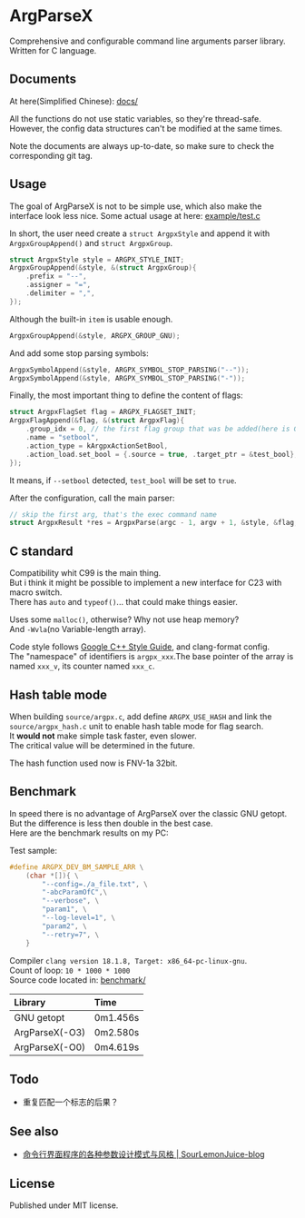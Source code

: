 # ArgParseX

Comprehensive and configurable command line arguments parser library.\
Written for C language.

## Documents

At here(Simplified Chinese): [docs/](./docs/)

All the functions do not use static variables, so they're thread-safe.\
However, the config data structures can't be modified at the same times.

Note the documents are always up-to-date, so make sure to check the corresponding git tag.

## Usage

The goal of ArgParseX is not to be simple use, which also make the interface look less nice. Some actual usage at here: [example/test.c](example/test.c)

In short, the user need create a `struct ArgpxStyle` and append it with `ArgpxGroupAppend()` and `struct ArgpxGroup`.

```c
struct ArgpxStyle style = ARGPX_STYLE_INIT;
ArgpxGroupAppend(&style, &(struct ArgpxGroup){
    .prefix = "--",
    .assigner = "=",
    .delimiter = ",",
});
```

Although the built-in `item` is usable enough.

```c
ArgpxGroupAppend(&style, ARGPX_GROUP_GNU);
```

And add some stop parsing symbols:

```c
ArgpxSymbolAppend(&style, ARGPX_SYMBOL_STOP_PARSING("--"));
ArgpxSymbolAppend(&style, ARGPX_SYMBOL_STOP_PARSING("-"));
```

Finally, the most important thing to define the content of flags:

```c
struct ArgpxFlagSet flag = ARGPX_FLAGSET_INIT;
ArgpxFlagAppend(&flag, &(struct ArgpxFlag){
    .group_idx = 0, // the first flag group that was be added(here is GNU)
    .name = "setbool",
    .action_type = kArgpxActionSetBool,
    .action_load.set_bool = {.source = true, .target_ptr = &test_bool},
});
```

It means, if `--setbool` detected, `test_bool` will be set to `true`.

After the configuration, call the main parser:

```c
// skip the first arg, that's the exec command name
struct ArgpxResult *res = ArgpxParse(argc - 1, argv + 1, &style, &flag, NULL);
```

## C standard

Compatibility whit C99 is the main thing.\
But i think it might be possible to implement a new interface for C23 with macro switch.\
There has `auto` and `typeof()`... that could make things easier.

Uses some `malloc()`, otherwise? Why not use heap memory?\
And `-Wvla`(no Variable-length array).

Code style follows [Google C++ Style Guide](https://google.github.io/styleguide/cppguide.html), and clang-format config.\
The "namespace" of identifiers is `argpx_xxx`.The base pointer of the array is named `xxx_v`, its counter named `xxx_c`.

## Hash table mode

When building `source/argpx.c`, add define `ARGPX_USE_HASH` and link the `source/argpx_hash.c` unit to enable hash table mode for flag search.\
It **would not** make simple task faster, even slower.\
The critical value will be determined in the future.

The hash function used now is FNV-1a 32bit.

## Benchmark

In speed there is no advantage of ArgParseX over the classic GNU getopt. But the difference is less then double in the best case.\
Here are the benchmark results on my PC:

Test sample:

```c
#define ARGPX_DEV_BM_SAMPLE_ARR \
    (char *[]){ \
        "--config=./a_file.txt", \
        "-abcParamOfC",\
        "--verbose", \
        "param1", \
        "--log-level=1", \
        "param2", \
        "--retry=7", \
    }
```

Compiler `clang version 18.1.8, Target: x86_64-pc-linux-gnu`.\
Count of loop: `10 * 1000 * 1000`\
Source code located in: [benchmark/](./benchmark/)

|Library|Time|
|:--|:--|
|GNU getopt|0m1.456s|
|ArgParseX(-O3)|0m2.580s|
|ArgParseX(-O0)|0m4.619s|

## Todo

- 重复匹配一个标志的后果？

## See also

- [命令行界面程序的各种参数设计模式与风格 | SourLemonJuice-blog](https://sourlemonjuice.github.io/SourLemonJuice-blog/posts2/2024/09/command-line-style)

## License

Published under MIT license.
